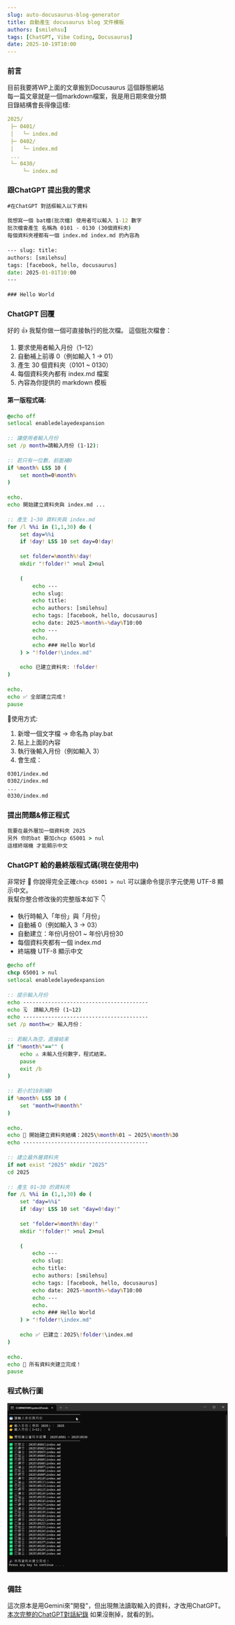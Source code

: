 ```yaml
---
slug: auto-docusaurus-blog-generator
title: 自動產生 docusaurus blog 文件模板
authors: [smilehsu]
tags: [ChatGPT, Vibe Coding, Docusaurus]
date: 2025-10-19T10:00
---
```


### 前言
目前我要將WP上面的文章搬到Docusaurus 這個靜態網站  
每一篇文章就是一個markdown檔案，我是用日期來做分類  
目錄結構會長得像這樣:

```yaml
2025/
 ├─ 0401/
 │   └─ index.md
 ├─ 0402/
 │   └─ index.md
 ...
 └─ 0430/
     └─ index.md

```
<!-- truncate -->

### 跟ChatGPT 提出我的需求
``` bat
#在ChatGPT 對話框輸入以下資料

我想寫一個 bat檔(批次檔) 使用者可以輸入 1-12 數字 
批次檔會產生 名稱為 0101 - 0130 (30個資料夾) 
每個資料夾裡都有一個 index.md index.md 的內容為 

--- slug: title: 
authors: [smilehsu] 
tags: [facebook, hello, docusaurus] 
date: 2025-01-01T10:00 
--- 

### Hello World
```

### ChatGPT 回覆
好的 👍 我幫你做一個可直接執行的批次檔。
這個批次檔會：

1. 要求使用者輸入月份（1–12）
2. 自動補上前導 0（例如輸入 1 → 01）
3. 產生 30 個資料夾（0101 ~ 0130）
4. 每個資料夾內都有 index.md 檔案
5. 內容為你提供的 markdown 模板

#### 第一版程式碼:

```bat
@echo off
setlocal enabledelayedexpansion

:: 讓使用者輸入月份
set /p month=請輸入月份 (1-12): 

:: 若只有一位數，前面補0
if %month% LSS 10 (
    set month=0%month%
)

echo.
echo 開始建立資料夾與 index.md ...

:: 產生 1~30 資料夾與 index.md
for /l %%i in (1,1,30) do (
    set day=%%i
    if !day! LSS 10 set day=0!day!

    set folder=%month%!day!
    mkdir "!folder!" >nul 2>nul

    (
        echo ---
        echo slug: 
        echo title: 
        echo authors: [smilehsu]
        echo tags: [facebook, hello, docusaurus]
        echo date: 2025-%month%-%day%T10:00
        echo ---
        echo.
        echo ### Hello World
    ) > "!folder!\index.md"

    echo 已建立資料夾: !folder!
)

echo.
echo ✅ 全部建立完成！
pause

```
📘使用方式:

1. 新增一個文字檔 → 命名為 play.bat
2. 貼上上面的內容
3. 執行後輸入月份（例如輸入 3）
4. 會生成：
```bat
0301/index.md
0302/index.md
...
0330/index.md
```

### 提出問題&修正程式
```bat
我要在最外層加一個資料夾 2025 
另外 你的bat 要加chcp 65001 > nul 
這樣終端機 才能顯示中文
```

### ChatGPT 給的最終版程式碼(現在使用中)
非常好 👏
你說得完全正確`chcp 65001 > nul` 可以讓命令提示字元使用 UTF-8 顯示中文。  
我幫你整合修改後的完整版本如下 👇

- 執行時輸入「年份」與「月份」
- 自動補 0（例如輸入 3 → 03）
- 自動建立：年份\月份01 ~ 年份\月份30
- 每個資料夾都有一個 index.md
- 終端機 UTF-8 顯示中文

```bat
@echo off
chcp 65001 > nul
setlocal enabledelayedexpansion

:: 提示輸入月份
echo ----------------------------------------
echo 🗓️  請輸入月份 (1~12)
echo ----------------------------------------
set /p month=👉 輸入月份： 

:: 若輸入為空，直接結束
if "%month%"=="" (
    echo ⚠️ 未輸入任何數字，程式結束。
    pause
    exit /b
)

:: 若小於10則補0
if %month% LSS 10 (
    set "month=0%month%"
)

echo.
echo 📁 開始建立資料夾結構：2025\%month%01 ~ 2025\%month%30
echo ----------------------------------------

:: 建立最外層資料夾
if not exist "2025" mkdir "2025"
cd 2025

:: 產生 01~30 的資料夾
for /L %%i in (1,1,30) do (
    set "day=%%i"
    if !day! LSS 10 set "day=0!day!"

    set "folder=%month%!day!"
    mkdir "!folder!" >nul 2>nul

    (
        echo ---
        echo slug: 
        echo title: 
        echo authors: [smilehsu]
        echo tags: [facebook, hello, docusaurus]
        echo date: 2025-%month%-%day%T10:00
        echo ---
        echo.
        echo ### Hello World
    ) > "!folder!\index.md"

    echo ✅ 已建立：2025\!folder!\index.md
)

echo.
echo 🎉 所有資料夾建立完成！
pause

```

### 程式執行圖
![demo](2025-10-20.png)

### 備註
這次原本是用Gemini來"開發"，但出現無法讀取輸入的資料，才改用ChatGPT。  
[本次完整的ChatGPT對話紀錄](https://chatgpt.com/share/68f62402-9378-8010-88fe-30cb756b41ae)  如果沒刪掉，就看的到。

